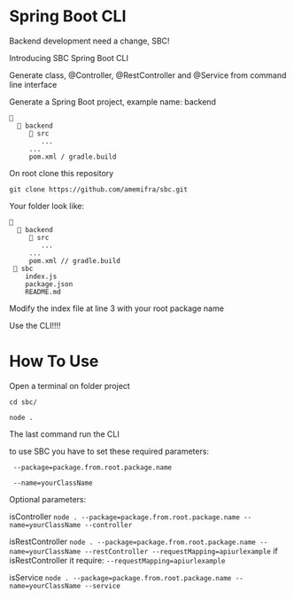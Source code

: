 # Spring Boot CLI

Backend development need a change, SBC!

Introducing SBC Spring Boot CLI

Generate class, @Controller, @RestController and @Service from command line interface

Generate a Spring Boot project, example name: backend

```
📂
  📂 backend
     📂 src
        ...
     ...
     pom.xml / gradle.build
```

On root clone this repository 

`git clone https://github.com/amemifra/sbc.git`

Your folder look like:

```
📂
  📂 backend
     📂 src
        ...
     ...
     pom.xml // gradle.build
 📂 sbc
    index.js
    package.json
    README.md
```

Modify the index file at line 3 with your root package name

Use the CLI!!!!

# How To Use

Open a terminal on folder project

`cd sbc/`

`node . `

The last command run the CLI

to use SBC you have to set these required parameters:

```
 --package=package.from.root.package.name

 --name=yourClassName
```

Optional parameters:  

isController
`node . --package=package.from.root.package.name --name=yourClassName --controller`

isRestController
`node . --package=package.from.root.package.name --name=yourClassName --restController --requestMapping=apiurlexample`
if isRestController it require:
`--requestMapping=apiurlexample`

isService
`node . --package=package.from.root.package.name --name=yourClassName --service`



